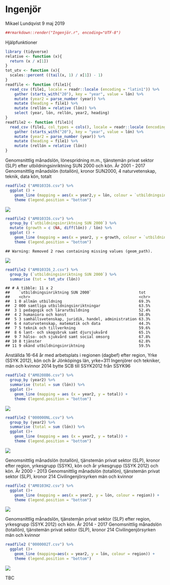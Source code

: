 Ingenjör
================
Mikael Lundqvist
9 maj 2019

``` r
##rmarkdown::render("Ingenjör.r", encoding="UTF-8")
```

Hjälpfunktioner

``` r
library (tidyverse)
relative <- function (x){
  return (x / x[1])
}
tot_utv <- function (x){
  scales::percent ((tail(x, 1) / x[1]) - 1)
}
readfile <- function (file1){
  read_csv (file1, locale = readr::locale (encoding = "latin1")) %>%
    gather (starts_with("20"), key = "year", value = lön) %>%
    mutate (year2 = parse_number (year)) %>%
    mutate (heading = file1) %>%
    mutate (rellön = relative (lön)) %>%
    select (year, lön, rellön, year2, heading)
}
readfile2 <- function (file1){
  read_csv (file1, col_types = cols(), locale = readr::locale (encoding = "latin1")) %>%
    gather (starts_with("20"), key = "year", value = lön) %>%
    mutate (year2 = parse_number (year)) %>%
    mutate (heading = file1) %>%
    mutate (rellön = relative (lön))
}   
```

Genomsnittlig månadslön, lönespridning m.m., tjänstemän privat sektor (SLP) efter utbildningsinriktning SUN 2000 och kön. Ãr 2001 - 2017 Genomsnittlig månadslön (totallön), kronor SUN2000, 4 naturvetenskap, teknik, data kön, totalt

``` r
readfile2 ("AM0103I6.csv") %>%
  ggplot () +
    geom_line (mapping = aes(x = year2,y = lön, colour = `utbildningsinriktning SUN 2000`)) +
    theme (legend.position = "bottom") 
```

![](Ingenjör_files/figure-markdown_github/unnamed-chunk-3-1.png)

``` r
readfile2 ("AM0103I6.csv") %>% 
  group_by (`utbildningsinriktning SUN 2000`) %>% 
  mutate (growth = c (NA, diff(lön)) / lön) %>%
  ggplot () +  
    geom_line (mapping = aes(x = year2, y = growth, colour = `utbildningsinriktning SUN 2000`)) +
    theme (legend.position = "bottom")  
```

    ## Warning: Removed 2 rows containing missing values (geom_path).

![](Ingenjör_files/figure-markdown_github/unnamed-chunk-3-2.png)

``` r
readfile2 ("AM0103I6_2.csv") %>% 
  group_by (`utbildningsinriktning SUN 2000`) %>% 
  summarise (tot = tot_utv (lön))
```

    ## # A tibble: 11 x 2
    ##    `utbildningsinriktning SUN 2000`                     tot  
    ##    <chr>                                                <chr>
    ##  1 0 allmän utbildning                                  69.3%
    ##  2 000 samtliga utbildningsinriktningar                 63.5%
    ##  3 1 pedagogik och lärarutbildning                      52.4%
    ##  4 2 humaniora och konst                                58.0%
    ##  5 3 samhällsvetenskap, juridik, handel, administration 63.3%
    ##  6 4 naturvetenskap, matematik och data                 44.3%
    ##  7 5 teknik och tillverkning                            59.6%
    ##  8 6 lant- och skogsbruk samt djursjukvård              65.1%
    ##  9 7 hälso- och sjukvård samt social omsorg             67.8%
    ## 10 8 tjänster                                           62.8%
    ## 11 9 okänd utbildningsinriktning                        59.5%

Anställda 16-64 år med arbetsplats i regionen (dagbef) efter region, Yrke (SSYK 2012), kön och år Jönköpings län, yrke=311 Ingenjörer och tekniker, män och kvinnor 2014 bytte SCB till SSYK2012 från SSYK96

``` r
readfile2 ("AM0208B6.csv") %>% 
  group_by (year2) %>% 
  summarise (total = sum (lön)) %>%
  ggplot ()+
    geom_line (mapping = aes (x = year2, y = total)) +
    theme (legend.position = "bottom")
```

![](Ingenjör_files/figure-markdown_github/unnamed-chunk-4-1.png)

``` r
readfile2 ("000000NL.csv") %>% 
  group_by (year2) %>% 
  summarise (total = sum (lön)) %>%
  ggplot ()+
    geom_line (mapping = aes (x = year2, y = total)) +
    theme (legend.position = "bottom")  
```

![](Ingenjör_files/figure-markdown_github/unnamed-chunk-4-2.png)

Genomsnittlig månadslön (totallön), tjänstemän privat sektor (SLP), kronor efter region, yrkesgrupp (SSYK), kön och år yrkesgrupp (SSYK 2012) och kön. År 2000 - 2013 Genomsnittlig månadslön (totallön), tjänstemän privat sektor (SLP), kronor 214 Civilingenjörsyrken män och kvinnor

``` r
readfile2 ("AM0103H2.csv") %>% 
  ggplot ()+
    geom_line (mapping = aes(x = year2, y = lön, colour = region)) +
    theme (legend.position = "bottom")
```

![](Ingenjör_files/figure-markdown_github/unnamed-chunk-5-1.png)

Genomsnittlig månadslön, tjänstemän privat sektor (SLP) efter region, yrkesgrupp (SSYK 2012) och kön. År 2014 - 2017 Genomsnittlig månadslön (totallön), tjänstemän privat sektor (SLP), kronor 214 Civilingenjörsyrken män och kvinnor

``` r
readfile2 ("0000002T.csv") %>% 
  ggplot ()+
    geom_line (mapping=aes(x = year2, y = lön, colour = region)) +
    theme (legend.position = "bottom")
```

![](Ingenjör_files/figure-markdown_github/unnamed-chunk-6-1.png)

TBC
